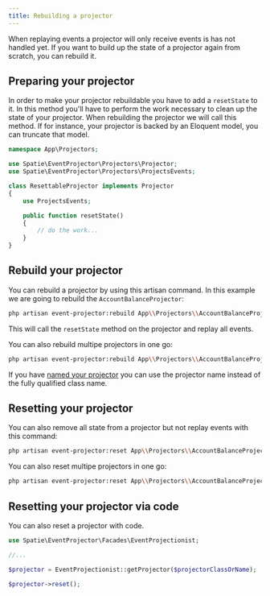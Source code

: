 ```yaml
---
title: Rebuilding a projector
---
```


When replaying events a projector will only receive events is has not handled yet. If you want to build up the state of a projector again from scratch, you can rebuild it.

## Preparing your projector

In order to make your projector rebuildable you have to add a `resetState` to it. In this method you'll have to perform the work necessary to clean up the state of your projector. When rebuilding the projector we will call this method. If for instance, your projector is backed by an Eloquent model, you can truncate that model.

```php
namespace App\Projectors;

use Spatie\EventProjector\Projectors\Projector;
use Spatie\EventProjector\Projectors\ProjectsEvents;

class ResettableProjector implements Projector
{
    use ProjectsEvents;

    public function resetState()
    {
        // do the work...
    }
}
```

## Rebuild your projector

You can rebuild a projector by using this artisan command. In this example we are going to rebuild the `AccountBalanceProjector`:

```bash
php artisan event-projector:rebuild App\\Projectors\\AccountBalanceProjector
```

This will call the `resetState` method on the projector and replay all events.

You can also rebuild multipe projectors in one go:

```bash
php artisan event-projector:rebuild App\\Projectors\\AccountBalanceProjector App\Projectors\AnotherProjector
```

If you have [named your projector](https://docs.spatie.be/laravel-event-projector/v1/handling-events/using-projectors#naming-projectors) you can use the projector name instead of the fully qualified class name.

## Resetting your projector

You can also remove all state from a projector but not replay events with this command:

```bash
php artisan event-projector:reset App\\Projectors\\AccountBalanceProjector
```

You can also reset multipe projectors in one go:

```bash
php artisan event-projector:reset App\\Projectors\\AccountBalanceProjector App\Projectors\AnotherProjector
```

## Resetting your projector via code

You can also reset a projector with code.

```php
use Spatie\EventProjector\Facades\EventProjectionist;

//...

$projector = EventProjectionist::getProjector($projectorClassOrName);

$projector->reset();
```
